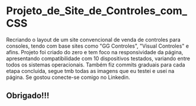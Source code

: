 <h1>Projeto_de_Site_de_Controles_com_CSS</h1>

Recriando o layout de um site convencional de venda de controles para consoles, tendo com base sites como "GG Controles", "Visual Controles" e afins.
Projeto foi criado do zero e tem foco na responsividade da página, apresentando compatibilidade com 10 dispositivos testados, variando entre todos os sistemas operacionais.
Também fiz commits graduais para cada etapa concluida, 
segue tmb todas as imagens que eu testei e usei na página.
Se gostou conecte-se comigo no Linkedin.

<h2>Obrigado!!!</h2>
